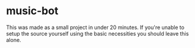 # music-bot
This was made as a small project in under 20 minutes. If you're unable to setup the source yourself using the basic necessities you should leave this alone. 
